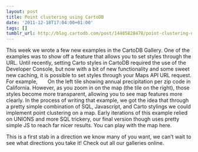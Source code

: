 ```yaml
---
layout: post
title: Point clustering using CartoDB
date: '2011-12-18T17:04:00+01:00'
tags: []
tumblr_url: http://blog.cartodb.com/post/14405828478/point-clustering-using-cartodb
---
```

This week we wrote a few new examples in the CartoDB Gallery. One of the examples was to show off a feature that allows you to set styles through the URL. Until recently, setting Carto styles in CartoDB required the use of the Developer Console, but now with a bit of new functionality and some sweet new caching, it is possible to set styles through your Maps API URL request. For example,
      
On the left tile showing annual precipitation per zip code in California. However, as you zoom in on the map (the tile on the right), those styles become more transparent, allowing you to see map features more clearly. In the process of writing that example, we got the idea that through a pretty simple combination of SQL, Javascript, and Carto stylings we could implement point clustering on a map. Early iterations of this example relied on UNIONS and more SQL trickery, our final version though uses pretty simple JS to reach far nicer results. You can play with the map here.

This is a first stab in a direction we know many of you want, we can’t wait to see what directions you take it! Check out all our galleries online.

